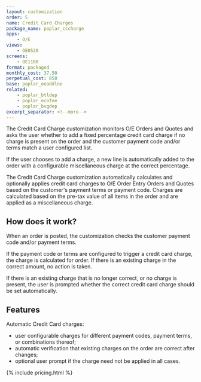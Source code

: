 ```yaml
---
layout: customization
order: 5
name: Credit Card Charges
package_name: poplar_cccharge
apps: 
    - O/E
views:
    - OE0520
screens:
    - OE1100
format: packaged
monthly_cost: 37.50
perpetual_cost: 858
base: poplar_oeaddlne
related:
    - poplar_btldep
    - poplar_ecofee
    - poplar_bvgdep
excerpt_separator: <!--more-->
---
```


The Credit Card Charge customization monitors O/E Orders and Quotes and asks
the user whether to add a fixed percentage credit card charge if no charge is
present on the order and the customer
payment code and/or terms match a user configured list.  

If the user chooses to add a charge, a new line is automatically added to the
order with a configurable miscellaneous charge at the correct percentage.
<!--more-->

The Credit Card Charge customization automatically calculates and optionally
applies credit card charges to O/E Order Entry Orders and Quotes based on the
customer's payment terms or payment code.  Charges are calculated based on the
pre-tax value of all items in the order and are applied as a miscellaneous
charge.

## How does it work?

When an order is posted, the customization checks the customer payment code
and/or payment terms.  

If the payment code or terms are configured to trigger a credit card charge,
the charge is calculated for order.  If there is an existing charge in the
correct amount, no action is taken.  

If there is an existing charge that is no longer correct, or no charge is
present, the user is prompted whether the correct credit card charge should be
set automatically.

## Features

Automatic Credit Card charges:

- user configurable charges for different payment codes, payment terms, or
  combinations thereof;
- automatic verification that existing charges on the order are correct after
  changes;
- optional user prompt if the charge need not be applied in all cases.

{% include pricing.html %}
